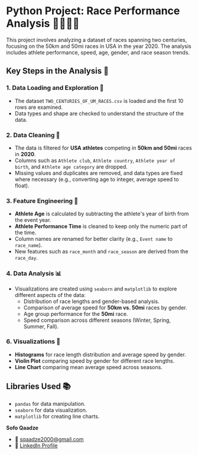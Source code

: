 # Python Project: Race Performance Analysis 🏃‍♂️🏃‍♀️

This project involves analyzing a dataset of races spanning two centuries, focusing on the 50km and 50mi races in USA in the year 2020. The analysis includes athlete performance, speed, age, gender, and race season trends.

## Key Steps in the Analysis 🧮

### 1. Data Loading and Exploration 📂
- The dataset `TWO_CENTURIES_OF_UM_RACES.csv` is loaded and the first 10 rows are examined.
- Data types and shape are checked to understand the structure of the data.

### 2. Data Cleaning 🧹
- The data is filtered for **USA athletes** competing in **50km and 50mi** races in **2020**.
- Columns such as `Athlete club`, `Athlete country`, `Athlete year of birth`, and `Athlete age category` are dropped.
- Missing values and duplicates are removed, and data types are fixed where necessary (e.g., converting age to integer, average speed to float).

### 3. Feature Engineering 🔧
- **Athlete Age** is calculated by subtracting the athlete's year of birth from the event year.
- **Athlete Performance Time** is cleaned to keep only the numeric part of the time.
- Column names are renamed for better clarity (e.g., `Event name` to `race_name`).
- New features such as `race_month` and `race_season` are derived from the `race_day`.

### 4. Data Analysis 📊
- Visualizations are created using `seaborn` and `matplotlib` to explore different aspects of the data:
  - Distribution of race lengths and gender-based analysis.
  - Comparison of average speed for **50km vs. 50mi** races by gender.
  - Age group performance for the **50mi** race.
  - Speed comparison across different seasons (Winter, Spring, Summer, Fall).

### 6. Visualizations 🎨
- **Histograms** for race length distribution and average speed by gender.
- **Violin Plot** comparing speed by gender for different race lengths.
- **Line Chart** comparing mean average speed across seasons.

## Libraries Used 📚
- `pandas` for data manipulation.
- `seaborn` for data visualization.
- `matplotlib` for creating line charts.



**Sofo Qaadze**
  - 📧 [sqaadze2000@gmail.com](mailto:sqaadze2000@gmail.com)
  - 🔗 [LinkedIn Profile](https://www.linkedin.com/in/sofo-qaadze-ba7895205/)

